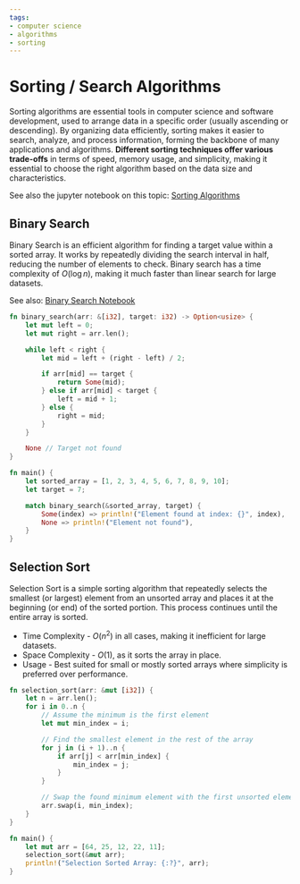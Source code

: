 ```yaml
---
tags:
- computer science
- algorithms
- sorting
---
```


# Sorting / Search Algorithms
Sorting algorithms are essential tools in computer science and software development, used to arrange data in a specific order (usually ascending or descending). By organizing data efficiently, sorting makes it easier to search, analyze, and process information, forming the backbone of many applications and algorithms. **Different sorting techniques offer various trade-offs** in terms of speed, memory usage, and simplicity, making it essential to choose the right algorithm based on the data size and characteristics.

See also the jupyter notebook on this topic: [Sorting Algorithms](daysofalgo/014-sorting-algorithms.ipynb)

## Binary Search
Binary Search is an efficient algorithm for finding a target value within a sorted array. It works by repeatedly dividing the search interval in half, reducing the number of elements to check. Binary search has a time complexity of $O(\log n)$, making it much faster than linear search for large datasets.

See also: [Binary Search Notebook](daysofalgo/006-binary-search.ipynb)

```rust
fn binary_search(arr: &[i32], target: i32) -> Option<usize> {
    let mut left = 0;
    let mut right = arr.len();

    while left < right {
        let mid = left + (right - left) / 2;

        if arr[mid] == target {
            return Some(mid);
        } else if arr[mid] < target {
            left = mid + 1;
        } else {
            right = mid;
        }
    }

    None // Target not found
}

fn main() {
    let sorted_array = [1, 2, 3, 4, 5, 6, 7, 8, 9, 10];
    let target = 7;

    match binary_search(&sorted_array, target) {
        Some(index) => println!("Element found at index: {}", index),
        None => println!("Element not found"),
    }
}
```

## Selection Sort
Selection Sort is a simple sorting algorithm that repeatedly selects the smallest (or largest) element from an unsorted array and places it at the beginning (or end) of the sorted portion. This process continues until the entire array is sorted.

- Time Complexity - $O(n^2)$ in all cases, making it inefficient for large datasets.
- Space Complexity - $O(1)$, as it sorts the array in place.
- Usage -  Best suited for small or mostly sorted arrays where simplicity is preferred over performance.

```rust
fn selection_sort(arr: &mut [i32]) {
    let n = arr.len();
    for i in 0..n {
        // Assume the minimum is the first element
        let mut min_index = i;

        // Find the smallest element in the rest of the array
        for j in (i + 1)..n {
            if arr[j] < arr[min_index] {
                min_index = j;
            }
        }

        // Swap the found minimum element with the first unsorted element
        arr.swap(i, min_index);
    }
}

fn main() {
    let mut arr = [64, 25, 12, 22, 11];
    selection_sort(&mut arr);
    println!("Selection Sorted Array: {:?}", arr);
}
```
